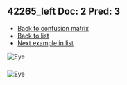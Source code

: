 ## 42265_left Doc: 2 Pred: 3
- [Back to confusion matrix](https://github.com/juliandewit/kaggle_retinopathy/blob/master/matrix.md)
- [Back to list](https://github.com/juliandewit/kaggle_retinopathy/blob/master/lists/23/list.md)
- [Next example in list](https://github.com/juliandewit/kaggle_retinopathy/blob/master/lists/23/42/42281_left.md)

![Eye](https://retinopaty.blob.core.windows.net/size1024/42265_left_2.jpeg)

### 

![Eye]()
